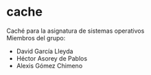 # cache
Caché para la asignatura de sistemas operativos  
Miembros del grupo:  
* David García Lleyda 
* Héctor Asorey de Pablos 
* Alexis Gómez Chimeno
